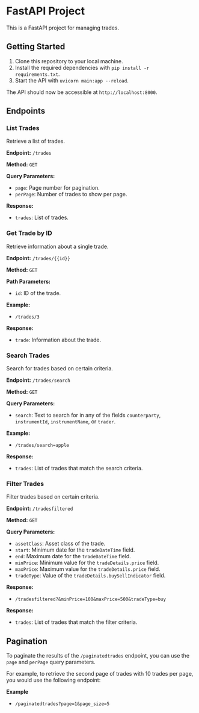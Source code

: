 # FastAPI Project

This is a FastAPI project for managing trades.

## Getting Started

1. Clone this repository to your local machine.
2. Install the required dependencies with `pip install -r requirements.txt`.
3. Start the API with `uvicorn main:app --reload`.

The API should now be accessible at `http://localhost:8000`.

## Endpoints

### List Trades

Retrieve a list of trades.

**Endpoint:** `/trades`

**Method:** `GET`

**Query Parameters:**
- `page`: Page number for pagination.
- `perPage`: Number of trades to show per page.

**Response:**
- `trades`: List of trades.

### Get Trade by ID

Retrieve information about a single trade.

**Endpoint:** `/trades/{{id}}`

**Method:** `GET`

**Path Parameters:**
- `id`: ID of the trade.

**Example:**
- `/trades/3`

**Response:**
- `trade`: Information about the trade.

### Search Trades

Search for trades based on certain criteria.

**Endpoint:** 
`/trades/search`

**Method:** `GET`

**Query Parameters:**
- `search`: Text to search for in any of the fields `counterparty`, `instrumentId`, `instrumentName`, or `trader`.

**Example:**
- `/trades/search=apple`

**Response:**
- `trades`: List of trades that match the search criteria.

### Filter Trades

Filter trades based on certain criteria.

**Endpoint:** `/tradesfiltered`

**Method:** `GET`

**Query Parameters:**
- `assetClass`: Asset class of the trade.
- `start`: Minimum date for the `tradeDateTime` field.
- `end`: Maximum date for the `tradeDateTime` field.
- `minPrice`: Minimum value for the `tradeDetails.price` field.
- `maxPrice`: Maximum value for the `tradeDetails.price` field.
- `tradeType`: Value of the `tradeDetails.buySellIndicator` field.

**Response:**
- `/tradesfiltered?&minPrice=100&maxPrice=500&tradeType=buy
`

**Response:**
- `trades`: List of trades that match the filter criteria.

## Pagination

To paginate the results of the `/paginatedtrades` endpoint, you can use the `page` and `perPage` query parameters.

For example, to retrieve the second page of trades with 10 trades per page, you would use the following endpoint:

**Example**
- `/paginatedtrades?page=1&page_size=5`


